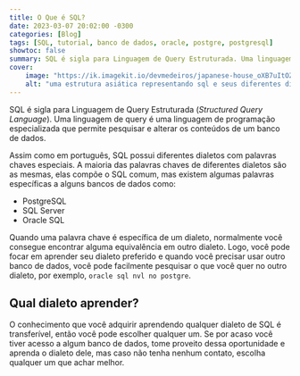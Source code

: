 ```yaml
---
title: O Que é SQL?
date: 2023-03-07 20:02:00 -0300
categories: [Blog]
tags: [SQL, tutorial, banco de dados, oracle, postgre, postgresql]
showtoc: false
summary: SQL é sigla para Linguagem de Query Estruturada. Uma linguagem de query é uma linguagem de programação especializada que permite pesquisar e alterar os conteúdos de um banco de dados.
cover:
    image: "https://ik.imagekit.io/devmedeiros/japanese-house_oXB7uItOZ.webp"
    alt: "uma estrutura asiática representando sql e seus diferentes dialetos"
---
```


SQL é sigla para Linguagem de Query Estruturada (_Structured Query Language_). Uma linguagem de query é uma linguagem de programação especializada que permite pesquisar e alterar os conteúdos de um banco de dados. 

Assim como em português, SQL possui diferentes dialetos com palavras chaves especiais. A maioria das palavras chaves de diferentes dialetos são as mesmas, elas compõe o SQL comum, mas existem algumas palavras específicas a alguns bancos de dados como:

- PostgreSQL
- SQL Server
- Oracle SQL

Quando uma palavra chave é específica de um dialeto, normalmente você consegue encontrar alguma equivalência em outro dialeto. Logo, você pode focar em aprender seu dialeto preferido e quando você precisar usar outro banco de dados, você pode facilmente pesquisar o que você quer no outro dialeto, por exemplo, `oracle sql nvl no postgre`. 

## Qual dialeto aprender?

O conhecimento que você adquirir aprendendo qualquer dialeto de SQL é transferível, então você pode escolher qualquer um. Se por acaso você tiver acesso a algum banco de dados, tome proveito dessa oportunidade e aprenda o dialeto dele, mas caso não tenha nenhum contato, escolha qualquer um que achar melhor.